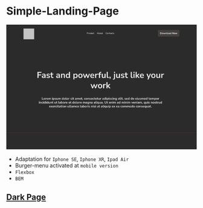 # Simple-Landing-Page

<img src='preview.png'>

- Adaptation for `Iphone SE`, `Iphone XR`, `Ipad Air`
- Burger-menu activated at `mobile version`
- `Flexbox`
- `BEM`

## [Dark Page](https://zakharchuk-andrey.github.io/Simple-Landing-Page/)
